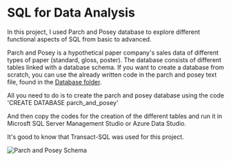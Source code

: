 # SQL for Data Analysis

In this project, I used Parch and Posey database to explore different functional aspects of SQL from basic to advanced.

Parch and Posey is a hypothetical paper company's sales data of different types of paper (standard, gloss, poster). The database consists of different tables linked with a database schema. If you want to create a database from scratch, you can use the already written code in the parch and posey text file, found in the [Database folder](https://github.com/Chisomnwa/Parch-and-Posey---SQL-for-Data-Analysis/tree/main/Database%20File).

All you need to do is to create the parch and posey database using  the code 'CREATE DATABASE parch_and_posey'

And then copy the codes for the creation of the different tables and run it in Microsft SQL Server Management Studio or Azure Data Studio.

It's good to know that Transact-SQL was used for this project.

![Parch and Posey Schema](https://github.com/Chisomnwa/SQL-for-Data-Analysis---Parch-and-Posey/blob/main/Parcn%20and%20Posey%20Schema.png)
